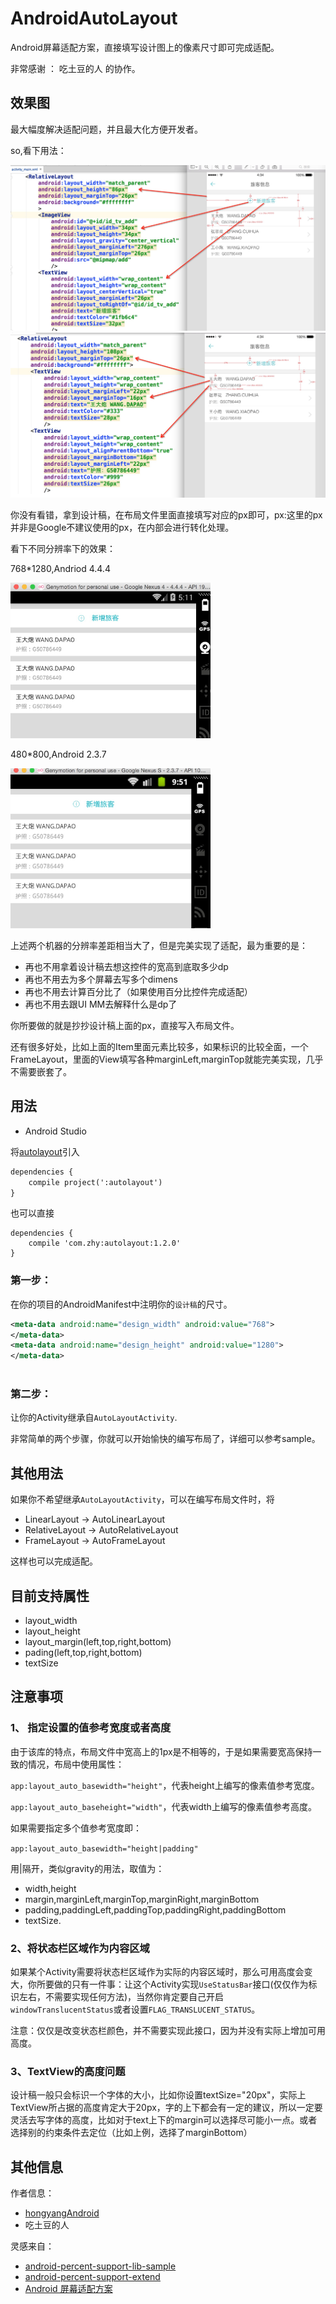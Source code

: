 # AndroidAutoLayout
Android屏幕适配方案，直接填写设计图上的像素尺寸即可完成适配。

非常感谢 ： 吃土豆的人 的协作。

## 效果图

最大幅度解决适配问题，并且最大化方便开发者。

so,看下用法：

<img src="autolayout_08.png"/>


<img src="autolayout_09.png"/>

你没有看错，拿到设计稿，在布局文件里面直接填写对应的px即可，px:这里的px并非是Google不建议使用的px，在内部会进行转化处理。

看下不同分辨率下的效果：

768*1280,Andriod 4.4.4


<img src="autolayout_03.png" width="320px"/>

480*800,Android 2.3.7

<img src="autolayout_04.png" width="320px"/>


上述两个机器的分辨率差距相当大了，但是完美实现了适配，最为重要的是：

* 再也不用拿着设计稿去想这控件的宽高到底取多少dp
* 再也不用去为多个屏幕去写多个dimens
* 再也不用去计算百分比了（如果使用百分比控件完成适配）
* 再也不用去跟UI MM去解释什么是dp了

你所要做的就是抄抄设计稿上面的px，直接写入布局文件。

还有很多好处，比如上面的Item里面元素比较多，如果标识的比较全面，一个FrameLayout，里面的View填写各种marginLeft,marginTop就能完美实现，几乎不需要嵌套了。

## 用法

* Android Studio

将[autolayout](autolayout)引入

```xml
dependencies {
    compile project(':autolayout')
}
```

也可以直接

```
dependencies {
    compile 'com.zhy:autolayout:1.2.0'
}
```

### 第一步：

在你的项目的AndroidManifest中注明你的`设计稿`的尺寸。

```xml
<meta-data android:name="design_width" android:value="768">
</meta-data>
<meta-data android:name="design_height" android:value="1280">
</meta-data>
    
```

### 第二步：

让你的Activity继承自`AutoLayoutActivity`.


非常简单的两个步骤，你就可以开始愉快的编写布局了，详细可以参考sample。



## 其他用法

如果你不希望继承`AutoLayoutActivity`，可以在编写布局文件时，将

* LinearLayout -> AutoLinearLayout
* RelativeLayout -> AutoRelativeLayout
* FrameLayout -> AutoFrameLayout

这样也可以完成适配。


## 目前支持属性

* layout_width
* layout_height
* layout_margin(left,top,right,bottom)
* pading(left,top,right,bottom)
* textSize


## 注意事项

### 1、 指定设置的值参考宽度或者高度

由于该库的特点，布局文件中宽高上的1px是不相等的，于是如果需要宽高保持一致的情况，布局中使用属性：

 `app:layout_auto_basewidth="height"`，代表height上编写的像素值参考宽度。
 
 `app:layout_auto_baseheight="width"`，代表width上编写的像素值参考高度。

如果需要指定多个值参考宽度即：

`app:layout_auto_basewidth="height|padding"`

用|隔开，类似gravity的用法，取值为：

* width,height
* margin,marginLeft,marginTop,marginRight,marginBottom
* padding,paddingLeft,paddingTop,paddingRight,paddingBottom
* textSize.

### 2、将状态栏区域作为内容区域

如果某个Activity需要将状态栏区域作为实际的内容区域时，那么可用高度会变大，你所要做的只有一件事：让这个Activity实现`UseStatusBar`接口(仅仅作为标识左右，不需要实现任何方法)，当然你肯定要自己开启`windowTranslucentStatus`或者设置`FLAG_TRANSLUCENT_STATUS`。

注意：仅仅是改变状态栏颜色，并不需要实现此接口，因为并没有实际上增加可用高度。


### 3、TextView的高度问题

设计稿一般只会标识一个字体的大小，比如你设置textSize="20px"，实际上TextView所占据的高度肯定大于20px，字的上下都会有一定的建议，所以一定要灵活去写字体的高度，比如对于text上下的margin可以选择尽可能小一点。或者选择别的约束条件去定位（比如上例，选择了marginBottom）






## 其他信息

作者信息：

* [hongyangAndroid](https://github.com/hongyangAndroid)
* 吃土豆的人


灵感来自：

* [android-percent-support-lib-sample](https://github.com/JulienGenoud/android-percent-support-lib-sample)
* [android-percent-support-extend](https://github.com/hongyangAndroid/android-percent-support-extend)
* [Android 屏幕适配方案](http://blog.csdn.net/lmj623565791/article/details/45460089)







